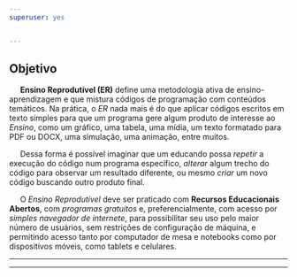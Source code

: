 ```yaml
---
superuser: yes


---
```



<!-- Google tag (gtag.js)--> 
<script async src="https://www.googletagmanager.com/gtag/js?id=G-S1L73VGCG5"></script>
<script>
  window.dataLayer = window.dataLayer || [];
  function gtag(){dataLayer.push(arguments);}
  gtag('js', new Date());

  gtag('config', 'G-S1L73VGCG5');
</script>

## Objetivo <i class="fa-solid fa-bullseye"></i>

&nbsp;&nbsp;&nbsp;&nbsp; **Ensino Reprodutível (ER)** define uma metodologia ativa de ensino-aprendizagem e que mistura códigos de programação com conteúdos temáticos. Na prática, o *ER* nada mais é do que aplicar códigos escritos em texto simples para que um programa gere algum produto de interesse ao *Ensino*, como um gráfico, uma tabela, uma mídia, um texto formatado para PDF ou DOCX, uma simulação, uma animação, entre muitos.

&nbsp;&nbsp;&nbsp;&nbsp; Dessa forma é possível imaginar que um educando possa *repetir* a execução do código num programa específico, *alterar* algum trecho do código para observar um resultado diferente, ou mesmo *criar* um novo código buscando outro produto final. 

&nbsp;&nbsp;&nbsp;&nbsp; O *Ensino Reprodutível* deve ser praticado com **Recursos Educacionais Abertos**, com *programas gratuitos* e, preferencialmente, com acesso por *simples navegador de internete*, para possibilitar seu uso pelo maior número de usuários, sem restrições de configuração de máquina, e permitindo acesso tanto por computador de mesa e notebooks como por dispositivos móveis, como tablets e celulares. 


  _____________________________________________________________________
  _____________________________________________________________________

